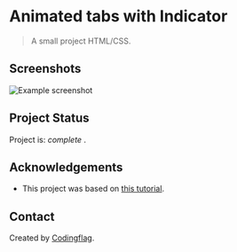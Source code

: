 # Animated tabs with Indicator

> A small project HTML/CSS.


## Screenshots
![Example screenshot](https://github.com/IrinaSpasova/Small-projects-JavaScript/blob/main/Animated%20Tabs%20with%20Indicator/image.png)


## Project Status
Project is:  _complete_ .


## Acknowledgements
- This project was based on [this tutorial](https://www.youtube.com/watch?v=mBaMq1DphRs).


## Contact
Created by [Codingflag](https://www.youtube.com/channel/UCXDLrsqe14uFu6k96xjlF4w).
